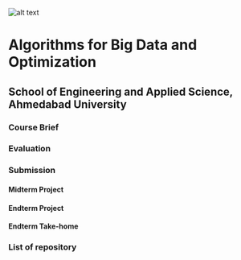 ![alt text](https://github.com/rahulptel/Algorithms-for-Big-Data-and-Optimization-2017/blob/master/images/IMG_20170418_101643_183.jpg "Idea Map")

# Algorithms for Big Data and Optimization
## School of Engineering and Applied Science, Ahmedabad University

### Course Brief

### Evaluation

### Submission
#### Midterm Project
#### Endterm Project
#### Endterm Take-home

### List of repository
